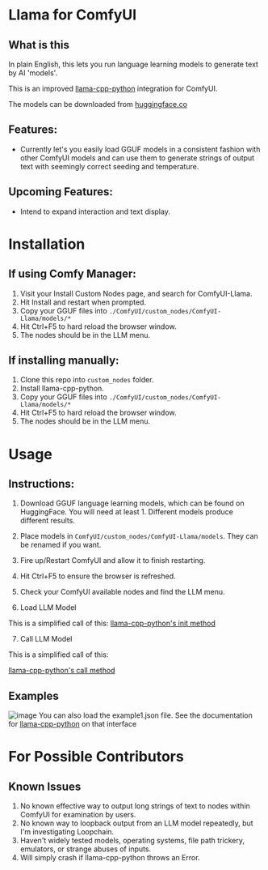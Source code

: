 # Llama for ComfyUI

## What is this
In plain English, this lets you run language learning models to generate text by AI 'models'.

This is an improved [llama-cpp-python](https://github.com/abetlen/llama-cpp-python) integration for ComfyUI.

The models can be downloaded from [huggingface.co](https://huggingface.co/models?pipeline_tag=text-generation&sort=trending&search=GGUF)

## Features:
- Currently let's you easily load GGUF models in a consistent fashion with other ComfyUI models and can use them to generate strings of output text with seemingly correct seeding and temperature.

## Upcoming Features:
- Intend to expand interaction and text display.

# Installation

## If using Comfy Manager:
1. Visit your Install Custom Nodes page, and search for ComfyUI-Llama.
2. Hit Install and restart when prompted.
3. Copy your GGUF files into ```./ComfyUI/custom_nodes/ComfyUI-Llama/models/*```
4. Hit Ctrl+F5 to hard reload the browser window.
5. The nodes should be in the LLM menu.

## If installing manually:
1. Clone this repo into `custom_nodes` folder.
2. Install llama-cpp-python.
3. Copy your GGUF files into ```./ComfyUI/custom_nodes/ComfyUI-Llama/models/*```
4. Hit Ctrl+F5 to hard reload the browser window.
5. The nodes should be in the LLM menu.


# Usage

## Instructions:
1. Download GGUF language learning models, which can be found on HuggingFace. You will need at least 1. Different models produce different results.

2. Place models in ```ComfyUI/custom_nodes/ComfyUI-Llama/models```. They can be renamed if you want.

3. Fire up/Restart ComfyUI and allow it to finish restarting.

4. Hit Ctrl+F5 to ensure the browser is refreshed.

5. Check your ComfyUI available nodes and find the LLM menu.

6. Load LLM Model

This is a simplified call of this:
[llama-cpp-python's init method](https://abetlen.github.io/llama-cpp-python/#llama_cpp.llama.Llama.__init__)

7. Call LLM Model

This is a simplified call of this:

[llama-cpp-python's call method](https://abetlen.github.io/llama-cpp-python/#llama_cpp.llama.Llama.__call__)

## Examples
![image](https://github.com/daniel-lewis-ab/ComfyUI-Llama/example1.png)
You can also load the example1.json file.
See the documentation for [llama-cpp-python](https://abetlen.github.io/llama-cpp-python/) on that interface

# For Possible Contributors

## Known Issues
1. No known effective way to output long strings of text to nodes within ComfyUI for examination by users.
2. No known way to loopback output from an LLM model repeatedly, but I'm investigating Loopchain.
3. Haven't widely tested models, operating systems, file path trickery, emulators, or strange abuses of inputs.
4. Will simply crash if llama-cpp-python throws an Error.




